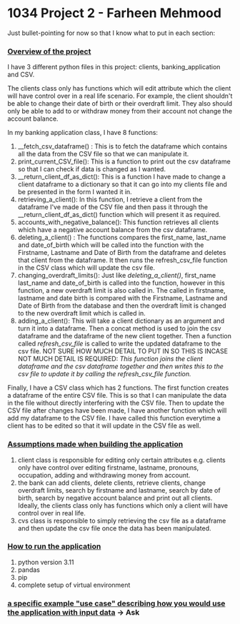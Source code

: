 # 1034 Project 2 - Farheen Mehmood
Just bullet-pointing for now so that I know what to put in each section:
### <u>Overview of the project</u>
I have 3 different python files in this project: clients, banking_application and CSV.

The clients class only has functions which will edit attribute which the client will have control over in a real life scenario. For example, the client shouldn't be able to change their date of birth or their overdraft limit. They also should only be able to add to or withdraw money from their account not change the account balance.

In my banking application class, I have 8 functions:
1. __fetch_csv_dataframe() : This is to fetch the dataframe which contains all the data from the CSV file so that we can manipulate it.
2. print_current_CSV_file(): This is a function to print out the csv dataframe so that I can check if data is changed as I wanted.
3. __return_client_df_as_dict(): This is a function I have made to change a client dataframe to a dictionary so that it can go into my clients file and be presented in the form I wanted it in.
4. retrieving_a_client(): In this function, I retrieve a client from the dataframe I've made of the CSV file and then pass it through the __return_client_df_as_dict() function which will present it as required.
5. accounts_with_negative_balance(): This function retrieves all clients which have a negative account balance from the csv dataframe.
6. deleting_a_client() : The functions compares the first_name, last_name and date_of_birth which will be called into the function with the Firstname, Lastname and Date of Birth from the dataframe and deletes that client from the dataframe. It then runs the refresh_csv_file function in the CSV class which will update the csv file.
7. changing_overdraft_limits(): Just like *deleting_a_client()*, first_name last_name and date_of_birth is called into the function, however in this function, a new overdraft limit is also called in. The called in firstname, lastname and date birth is compared with the Firstname, Lastname and Date of Birth from the database and then the overdraft limit is changed to the new overdraft limit which is called in.
8. adding_a_client(): This will take a client dictionary as an argument and turn it into a dataframe. Then a concat method is used to join the csv dataframe and the dataframe of the new client together. Then a function called *refresh_csv_file* is called to write the updated dataframe to the csv file. 
NOT SURE HOW MUCH DETAIL TO PUT IN SO THIS IS INCASE NOT MUCH DETAIL IS REQUIRED: *This function joins the client dataframe and the csv dataframe together and then writes this to the csv file to update it by calling the *refresh_csv_file* function.*

Finally, I have a CSV class which has 2 functions. The first function creates a dataframe of the entire CSV file. This is so that I can manipulate the data in the file without directly interfering with the CSV file. Then to update the CSV file after changes have been made, I have another function which will add my dataframe to the CSV file. I have called this function everytime a client has to be edited so that it will update in the CSV file as well. 
### <u>Assumptions made when building the application</u>
1. client class is responsible for editing only certain attributes e.g. clients only have control over editing firstname, lastname, pronouns, occupation, adding and withdrawing money from account. 
2. the bank can add clients, delete clients, retrieve clients, change overdraft limits, search by firstname and lastname, search by date of birth, search by negative account balance and print out all clients. Ideally, the clients class only has functions which only a client will have control over in real life.
3. cvs class is responsible to simply retrieving the csv file as a dataframe and then update the csv file once the data has been manipulated.
### <u>How to run the application</u>
1. python version 3.11
2. pandas
3. pip
4. complete setup of virtual environment
### <u>a specific example "use case" describing how you would use the application with input data</u> -> Ask